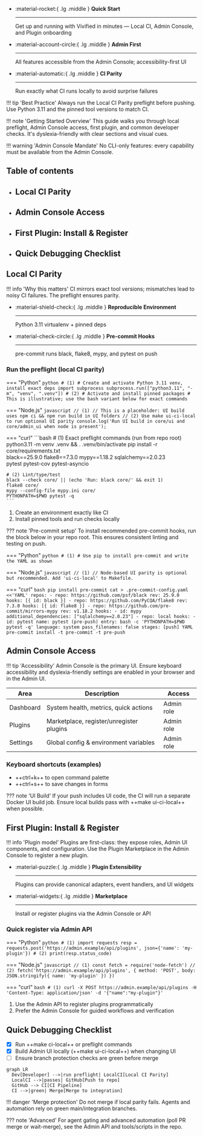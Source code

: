 <div class='grid cards' markdown>

-   :material-rocket:{ .lg .middle } **Quick Start**

    ---

    Get up and running with Vivified in minutes — Local CI, Admin Console, and Plugin onboarding

-   :material-account-circle:{ .lg .middle } **Admin First**

    ---

    All features accessible from the Admin Console; accessibility-first UI

-   :material-automatic:{ .lg .middle } **CI Parity**

    ---

    Run exactly what CI runs locally to avoid surprise failures

</div>

!!! tip 'Best Practice'
    Always run the Local CI Parity preflight before pushing. Use Python 3.11 and the pinned tool versions to match CI.

!!! note 'Getting Started Overview'
    This guide walks you through local preflight, Admin Console access, first plugin, and common developer checks. It's dyslexia-friendly with clear sections and visual cues.

!!! warning 'Admin Console Mandate'
    No CLI-only features: every capability must be available from the Admin Console.

## Table of contents

- ## Local CI Parity
- ## Admin Console Access
- ## First Plugin: Install & Register
- ## Quick Debugging Checklist

## Local CI Parity

!!! info 'Why this matters'
    CI mirrors exact tool versions; mismatches lead to noisy CI failures. The preflight ensures parity.

<div class='grid cards' markdown>

-   :material-shield-check:{ .lg .middle } **Reproducible Environment**

    ---

    Python 3.11 virtualenv + pinned deps

-   :material-check-circle:{ .lg .middle } **Pre-commit Hooks**

    ---

    pre-commit runs black, flake8, mypy, and pytest on push

</div>

### Run the preflight (local CI parity)

=== "Python"
    ```python
    # (1)
    # Create and activate Python 3.11 venv, install exact deps
    import subprocess
    subprocess.run(["python3.11", "-m", "venv", ".venv"])
    # (2)
    # Activate and install pinned packages
    # This is illustrative; use the bash variant below for exact commands
    ```

=== "Node.js"
    ```javascript
    // (1)
    // This is a placeholder: UI build uses npm ci && npm run build in UI folders
    // (2) Use make ui-ci-local to run optional UI parity
    console.log('Run UI build in core/ui and core/admin_ui when node is present');
    ```

=== "curl"
    ```bash
    # (1) Exact preflight commands (run from repo root)
    python3.11 -m venv .venv && . .venv/bin/activate
    pip install -r core/requirements.txt \
      black==25.9.0 flake8==7.3.0 mypy==1.18.2 sqlalchemy==2.0.23 \
      pytest pytest-cov pytest-asyncio

    # (2) Lint/type/test
    black --check core/ || (echo 'Run: black core/' && exit 1)
    flake8 core/
    mypy --config-file mypy.ini core/
    PYTHONPATH=$PWD pytest -q
    ```

1. Create an environment exactly like CI
2. Install pinned tools and run checks locally

??? note 'Pre-commit setup'
    To install recommended pre-commit hooks, run the block below in your repo root. This ensures consistent linting and testing on push.

=== "Python"
    ```python
    # (1)
    # Use pip to install pre-commit and write the YAML as shown
    ```

=== "Node.js"
    ```javascript
    // (1)
    // Node-based UI parity is optional but recommended. Add 'ui-ci-local' to Makefile.
    ```

=== "curl"
    ```bash
    pip install pre-commit
    cat > .pre-commit-config.yaml <<'YAML'
    repos:
      - repo: https://github.com/psf/black
        rev: 25.9.0
        hooks: [{ id: black }]
      - repo: https://github.com/PyCQA/flake8
        rev: 7.3.0
        hooks: [{ id: flake8 }]
      - repo: https://github.com/pre-commit/mirrors-mypy
        rev: v1.18.2
        hooks:
          - id: mypy
            additional_dependencies: ["sqlalchemy==2.0.23"]
      - repo: local
        hooks:
          - id: pytest
            name: pytest (pre-push)
            entry: bash -c 'PYTHONPATH=$PWD pytest -q'
            language: system
            pass_filenames: false
            stages: [push]
    YAML
    pre-commit install -t pre-commit -t pre-push
    ```

## Admin Console Access

!!! tip 'Accessibility'
    Admin Console is the primary UI. Ensure keyboard accessibility and dyslexia-friendly settings are enabled in your browser and in the Admin UI.

| Area | Description | Access |
|------|-------------|--------|
| Dashboard | System health, metrics, quick actions | Admin role |
| Plugins | Marketplace, register/unregister plugins | Admin role |
| Settings | Global config & environment variables | Admin role |

### Keyboard shortcuts (examples)

- ++ctrl+k++ to open command palette
- ++ctrl+s++ to save changes in forms

??? note 'UI Build'
    If your push includes UI code, the CI will run a separate Docker UI build job. Ensure local builds pass with ++make ui-ci-local++ when possible.

## First Plugin: Install & Register

!!! info 'Plugin model'
    Plugins are first-class: they expose roles, Admin UI components, and configuration. Use the Plugin Marketplace in the Admin Console to register a new plugin.

<div class='grid cards' markdown>

-   :material-puzzle:{ .lg .middle } **Plugin Extensibility**

    ---

    Plugins can provide canonical adapters, event handlers, and UI widgets

-   :material-widgets:{ .lg .middle } **Marketplace**

    ---

    Install or register plugins via the Admin Console or API

</div>

### Quick register via Admin API

=== "Python"
    ```python
    # (1)
    import requests
    resp = requests.post('https://admin.example/api/plugins', json={'name': 'my-plugin'})
    # (2)
    print(resp.status_code)
    ```

=== "Node.js"
    ```javascript
    // (1)
    const fetch = require('node-fetch')
    // (2)
    fetch('https://admin.example/api/plugins', { method: 'POST', body: JSON.stringify({ name: 'my-plugin' }) })
    ```

=== "curl"
    ```bash
    # (1)
    curl -X POST https://admin.example/api/plugins -H 'Content-Type: application/json' -d '{"name":"my-plugin"}'
    ```

1. Use the Admin API to register plugins programmatically
2. Prefer the Admin Console for guided workflows and verification

## Quick Debugging Checklist

- [x] Run ++make ci-local++ or preflight commands
- [x] Build Admin UI locally (++make ui-ci-local++) when changing UI
- [ ] Ensure branch protection checks are green before merge

```mermaid
graph LR
  Dev[Developer] -->|run preflight| LocalCI[Local CI Parity]
  LocalCI -->|passes| GitHub[Push to repo]
  GitHub --> CI[CI Pipeline]
  CI -->|green| Merge[Merge to integration]
```

!!! danger 'Merge protection'
    Do not merge if local parity fails. Agents and automation rely on green main/integration branches.

??? note 'Advanced'
    For agent gating and advanced automation (poll PR merge or wait-merge), see the Admin API and tools/scripts in the repo.

[^1]: Local CI parity is required to prevent CI-only failures.
